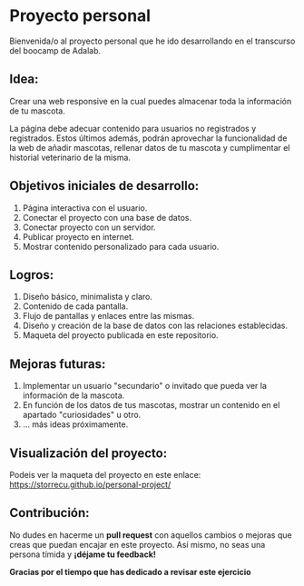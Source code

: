 

# Proyecto personal
Bienvenida/o al proyecto personal que he ido desarrollando en el transcurso del boocamp de Adalab.

## Idea:
Crear una web responsive en la cual puedes almacenar toda la información de tu mascota. 

La página debe adecuar contenido para usuarios no registrados y registrados. 
Estos últimos además, podrán aprovechar la funcionalidad de la web de añadir mascotas, rellenar datos de tu mascota y cumplimentar el historial veterinario de la misma. 

## Objetivos iniciales de desarrollo: 
1. Página interactiva con el usuario.
2. Conectar el proyecto con una base de datos. 
3. Conectar proyecto con un servidor. 
4. Publicar proyecto en internet. 
5. Mostrar contenido personalizado para cada usuario.

## Logros:
1. Diseño básico, minimalista y claro.
2. Contenido de cada pantalla.
3. Flujo de pantallas y enlaces entre las mismas. 
4. Diseño y creación de la base de datos con las relaciones establecidas.
5. Maqueta del proyecto publicada en este repositorio.

## Mejoras futuras:
1. Implementar un usuario "secundario" o invitado que pueda ver la información de la mascota. 
2. En función de los datos de tus mascotas, mostrar un contenido en el apartado "curiosidades" u otro. 
3. ... más ideas próximamente.

## Visualización del proyecto: 
Podeis ver la maqueta del proyecto en este enlace: https://storrecu.github.io/personal-project/

## Contribución: 
No dudes en hacerme un **pull request** con aquellos cambios o mejoras que creas que puedan encajar en este proyecto. 
Así mismo, no seas una persona tímida y **¡déjame tu feedback!**

**Gracias por el tiempo que has dedicado a revisar este ejercicio**


